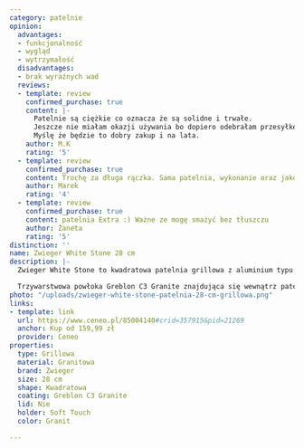 ```yaml
---
category: patelnie
opinion:
  advantages:
  - funkcjonalność
  - wygląd
  - wytrzymałość
  disadvantages:
  - brak wyraźnych wad
  reviews:
  - template: review
    confirmed_purchase: true
    content: |-
      Patelnie są ciężkie co oznacza że są solidne i trwałe.
      Jeszcze nie miałam okazji używania bo dopiero odebrałam przesyłkę.
      Myślę że będzie to dobry zakup i na lata.
    author: M.K
    rating: '5'
  - template: review
    confirmed_purchase: true
    content: Trochę za długa rączka. Sama patelnia, wykonanie oraz jakoś b. dobre.
    author: Marek
    rating: '4'
  - template: review
    confirmed_purchase: true
    content: patelnia Extra :) Ważne ze mogę smażyć bez tłuszczu
    author: Żaneta
    rating: '5'
distinction: ''
name: Zwieger White Stone 28 cm
description: |-
  Zwieger White Stone to kwadratowa patelnia grillowa z aluminium typu Die Cast. Wewnętrzna strona naczynia została pokryta nowoczesną nieprzywierającą powłoką granitową. White Stone idealne naczynie umożliwiające smażenie i grillowanie potraw, zachowując przy tym pełnię i wyrazistość ich smaku.

  Trzywarstwowa powłoka Greblon C3 Granite znajdująca się wewnątrz patelni wykorzystywana jest wyłącznie do produkcji najwyższej klasy naczyń. Dzięki niej potrawy nie przywierają do dna podczas smażenia, minimalizując tym samym ryzyko przypalenia posiłku. Powłoka pozwala również na zdrowe smażenie i grillowanie produktów spożywczych bez konieczności używania oleju. Dodatkową warstwę wierzchniego patelni stanowi silikonowy lakier żaroodporny, dzięki któremu naczynie zachowuje trwały i estetyczny wygląd. Dzięki swoim właściwościom patelnia grillowa White Stone doskonale gromadzi i akumuluje ciepło. Produkt jest przystosowany do użytkowania na wszystkich rodzajach kuchenek, w tym na indukcji.
photo: "/uploads/zwieger-white-stone-patelnia-28-cm-grillowa.png"
links:
- template: link
  url: https://www.ceneo.pl/85004140#crid=357915&pid=21269
  anchor: Kup od 159,99 zł
  provider: Ceneo
properties:
  type: Grillowa
  material: Granitowa
  brand: Zwieger
  size: 28 cm
  shape: Kwadratowa
  coating: Greblon C3 Granite
  lid: Nie
  holder: Soft Touch
  color: Granit

---
```

